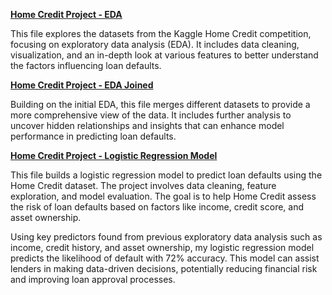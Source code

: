 [**Home Credit Project - EDA**]([url](https://github.com/lindsahlander/Data-Projects/blob/main/HomeCredit_EDA.Rmd))

This file explores the datasets from the Kaggle Home Credit competition, focusing on exploratory data analysis (EDA). It includes data cleaning, visualization, and an in-depth look at various features to better understand the factors influencing loan defaults.

[**Home Credit Project - EDA Joined**
]([url](https://github.com/lindsahlander/Data-Projects/blob/main/HomeCredit_EDA_Joined.Rmd))

Building on the initial EDA, this file merges different datasets to provide a more comprehensive view of the data. It includes further analysis to uncover hidden relationships and insights that can enhance model performance in predicting loan defaults.

[**Home Credit Project - Logistic Regression Model**
]([url](https://github.com/lindsahlander/Data-Projects/blob/main/HomeCredit_LR_Model.Rmd))

This file builds a logistic regression model to predict loan defaults using the Home Credit dataset. The project involves data cleaning, feature exploration, and model evaluation. The goal is to help Home Credit assess the risk of loan defaults based on factors like income, credit score, and asset ownership.

Using key predictors found from previous exploratory data analysis such as income, credit history, and asset ownership, my logistic regression model predicts the likelihood of default with 72% accuracy. This model can assist lenders in making data-driven decisions, potentially reducing financial risk and improving loan approval processes.

